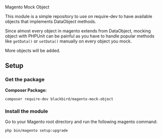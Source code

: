 Magento Mock Object

This module is a simple repository to use on require-dev to have available objects that implements DataObject methods.

Since almost every object in magento extends from DataObject, mocking object with PHPUnit can be painful as you have to
handle popular methods like ```getData()``` or ```setData()``` manually on every object you mock.

More objects will be added.

## Setup

### Get the package

**Composer Package:**


```
composer require-dev blackbird/magento-mock-object
```

### Install the module

Go to your Magento root directory and run the following magento command:

```
php bin/magento setup:upgrade
```
